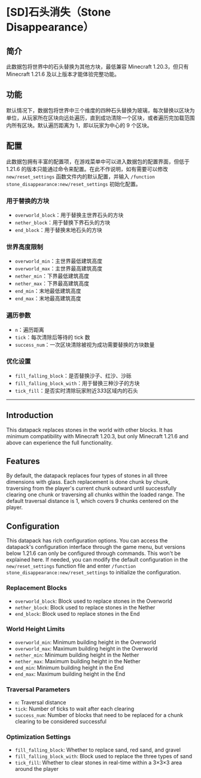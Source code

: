# [SD]石头消失（Stone Disappearance）

## 简介

此数据包将世界中的石头替换为其他方块，最低兼容 Minecraft 1.20.3，但只有 Minecraft 1.21.6 及以上版本才能体验完整功能。

## 功能

默认情况下，数据包将世界中三个维度的四种石头替换为玻璃，每次替换以区块为单位，从玩家所在区块向远处遍历，直到成功清除一个区块，或者遍历完加载范围内所有区块。默认遍历距离为 1，即以玩家为中心的 9 个区块。

## 配置

此数据包拥有丰富的配置项，在游戏菜单中可以进入数据包的配置界面，但低于 1.21.6 的版本只能通过命令来配置。在此不作说明，如有需要可以修改 `new/reset_settings` 函数文件内的默认配置，并输入 `/function stone_disappearance:new/reset_settings` 初始化配置。

### 用于替换的方块

- `overworld_block`：用于替换主世界石头的方块
- `nether_block`：用于替换下界石头的方块
- `end_block`：用于替换末地石头的方块

### 世界高度限制

- `overworld_min`：主世界最低建筑高度
- `overworld_max`：主世界最高建筑高度
- `nether_min`：下界最低建筑高度
- `nether_max`：下界最高建筑高度
- `end_min`：末地最低建筑高度
- `end_max`：末地最高建筑高度

### 遍历参数

- `n`：遍历距离
- `tick`：每次清除后等待的 tick 数
- `success_num`：一次区块清除被视为成功需要替换的方块数量

### 优化设置

- `fill_falling_block`：是否替换沙子、红沙、沙砾
- `fill_falling_block_with`：用于替换三种沙子的方块
- `tick_fill`：是否实时清除玩家附近3*3*3区域内的石头

---

## Introduction

This datapack replaces stones in the world with other blocks. It has minimum compatibility with Minecraft 1.20.3, but only Minecraft 1.21.6 and above can experience the full functionality.

## Features

By default, the datapack replaces four types of stones in all three dimensions with glass. Each replacement is done chunk by chunk, traversing from the player's current chunk outward until successfully clearing one chunk or traversing all chunks within the loaded range. The default traversal distance is 1, which covers 9 chunks centered on the player.

## Configuration

This datapack has rich configuration options. You can access the datapack's configuration interface through the game menu, but versions below 1.21.6 can only be configured through commands. This won't be explained here. If needed, you can modify the default configuration in the `new/reset_settings` function file and enter `/function stone_disappearance:new/reset_settings` to initialize the configuration.

### Replacement Blocks

- `overworld_block`: Block used to replace stones in the Overworld
- `nether_block`: Block used to replace stones in the Nether
- `end_block`: Block used to replace stones in the End

### World Height Limits

- `overworld_min`: Minimum building height in the Overworld
- `overworld_max`: Maximum building height in the Overworld
- `nether_min`: Minimum building height in the Nether
- `nether_max`: Maximum building height in the Nether
- `end_min`: Minimum building height in the End
- `end_max`: Maximum building height in the End

### Traversal Parameters

- `n`: Traversal distance
- `tick`: Number of ticks to wait after each clearing
- `success_num`: Number of blocks that need to be replaced for a chunk clearing to be considered successful

### Optimization Settings

- `fill_falling_block`: Whether to replace sand, red sand, and gravel
- `fill_falling_block_with`: Block used to replace the three types of sand
- `tick_fill`: Whether to clear stones in real-time within a 3×3×3 area around the player

